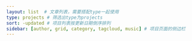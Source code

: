 ```yaml
---
layout: list  # 文章列表，需要搭配type一起使用
type: projects # 筛选出type为projects
sort: -updated # 项目列表按更新日期倒序排列
sidebar: [author, grid, category, tagcloud, music] # 项目页面的侧边栏
---
```

